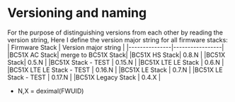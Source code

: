  # Versioning and naming

For the purpose of distinguishing versions from each other by reading the version string,
Here I define the version  major string for all firmware stacks:
 | Firmware Stack | Version major string |
 |---------------|-----------------|
 |BC51X AC Stack| merge to BC51X Stack|
 |BC51X HS Stack| 0.8.N |
 |BC51X Stack| 0.5.N |
 |BC51X Stack - TEST | 0.15.N |
 |BC51X LTE LE Stack | 0.6.N |
 |BC51X LTE LE Stack - TEST | 0.16.N |
 |BC51X LE Stack | 0.7.N |
 |BC51X LE Stack - TEST | 0.17.N |
 |BC51X Legacy Stack | 0.4.X |
 
 * N,X = deximal(FWUID)
 

